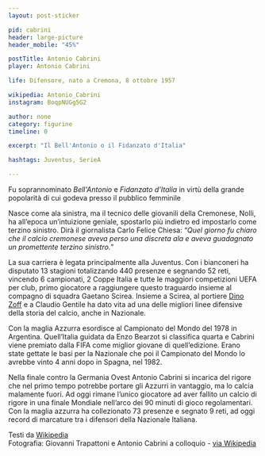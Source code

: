 ```yaml
---
layout: post-sticker

pid: cabrini
header: large-picture
header_mobile: "45%"

postTitle: Antonio Cabrini
player: Antonio Cabrini

life: Difensore, nato a Cremona, 8 ottobre 1957

wikipedia: Antonio_Cabrini
instagram: BoqpNUGg5G2

author: none
category: figurine
timeline: 0

excerpt: "Il Bell'Antonio o il Fidanzato d'Italia"

hashtags: Juventus, SerieA

---
```

Fu soprannominato _Bell'Antonio_ e _Fidanzato d'Italia_ in virtù della grande popolarità di cui godeva presso il pubblico femminile

Nasce come ala sinistra, ma il tecnico delle giovanili della Cremonese, Nolli, ha all’epoca un’intuizione geniale, spostarlo più indietro ed impostarlo come terzino sinistro. Dirà il giornalista Carlo Felice Chiesa: “_Quel giorno fu chiaro che il calcio cremonese aveva perso una discreta ala e aveva guadagnato un promettente terzino sinistro._”

La sua carriera è legata principalmente alla Juventus. Con i bianconeri ha disputato 13 stagioni totalizzando 440 presenze e segnando 52 reti, vincendo 6 campionati, 2 Coppe Italia e tutte le maggiori competizioni UEFA per club, primo giocatore a raggiungere questo traguardo insieme al compagno di squadra Gaetano Scirea. Insieme a Scirea, al portiere <a href="dino-zoff" title="Dino Zoff">Dino Zoff</a> e a Claudio Gentile ha dato vita ad una delle migliori linee difensive della storia del calcio, anche in Nazionale.

Con la maglia Azzurra esordisce al Campionato del Mondo del 1978 in Argentina. Quell’Italia guidata da Enzo Bearzot si classifica quarta e Cabrini viene premiato dalla FIFA come miglior giovane di quell’edizione. Erano state gettate le basi per la Nazionale che poi il Campionato del Mondo lo avrebbe vinto 4 anni dopo in Spagna, nel 1982.

Nella finale contro la Germania Ovest Antonio Cabrini si incarica del rigore che nel primo tempo potrebbe portare gli Azzurri in vantaggio, ma lo calcia malamente fuori. Ad oggi rimane l’unico giocatore ad aver fallito un calcio di rigore in una finale Mondiale nell’arco dei 90 minuti di gioco regolamentari. Con la maglia azzurra ha collezionato 73 presenze e segnato 9 reti, ad oggi record di marcature tra i difensori della Nazionale Italiana.


<div class="post-disclaimer">Testi da <a title="Antonio Cabrini" href="https://it.wikipedia.org/wiki/Antonio_Cabrini" target="_blank">Wikipedia</a>
</div>

<div class="post-disclaimer">Fotografia: Giovanni Trapattoni e Antonio Cabrini a colloquio - <a href="//it.wikipedia.org/wiki/File:Serie_A_1985-86_-_Verona_vs_Juventus_-_Giovanni_Trapattoni_e_Antonio_Cabrini.jpg" title="Questa è una fotografia scattata in Italia (o in territorio italiano) ed è nel pubblico dominio poiché il copyright è scaduto" target="_blank">via Wikipedia</a>
</div>
